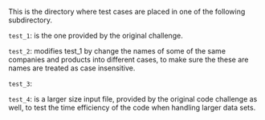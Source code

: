 This is the directory where test cases are placed in one of the following subdirectory. 

`test_1`: is the one provided by the original challenge.

`test_2`: modifies test_1 by change the names of some of the same companies and products into different cases, to make sure the these are names are treated as case insensitive.

`test_3`: 

`test_4`: is a larger size input file, provided by the original code challenge as well, to test the time efficiency of the code when handling larger data sets.  
